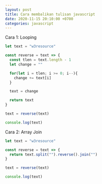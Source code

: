 ```yaml
---
layout: post
title: Cara membalikan tulisan javascript
date: 2020-11-15 20:10:00 +0700
categories: javascript
---
```


Cara 1: Looping

```javascript
let text = "w3resource"

const reverse = text => {
  const tlen = text.length - 1
  let change = ""

  for(let i = tlen; i >= 0; i--){
    change += text[i]
  }

  text = change

  return text
}

text = reverse(text)

console.log(text)
```

Cara 2: Array Join

```javascript
let text = "w3resource"

const reverse = text => {
  return text.split("").reverse().join("")
}

text = reverse(text)

console.log(text)
```